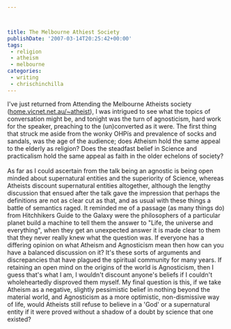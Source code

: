 ```yaml
---



title: The Melbourne Athiest Society
publishDate: '2007-03-14T20:25:42+00:00'
tags: 
 - religion 
 - atheism 
 - melbourne
categories:
 - writing
 - chrischinchilla
---
```


I've just returned from Attending the Melbourne Atheists society (<a href="https://home.vicnet.net.au/~atheist" target="_blank">home.vicnet.net.au/~atheist</a>), I was intrigued to see what the topics of conversation might be, and tonight was the turn of agnosticism, hard work for the speaker, preaching to the (un)converted as it were. The first thing that struck me aside from the wonky OHPís and prevalence of socks and sandals, was the age of the audience; does Atheism hold the same appeal to the elderly as religion? Does the steadfast belief in Science and practicalism hold the same appeal as faith in the older echelons of society? <br><br>As far as I could ascertain from the talk being an agnostic is being open minded about supernatural entities and the superiority of Science, whereas Atheists discount supernatural entities altogether, although the lengthy discussion that ensued after the talk gave the impression that perhaps the definitions are not as clear cut as that, and as usual with these things a battle of semantics raged. It reminded me of a passage (as many things do) from Hitchhikers Guide to the Galaxy were the philosophers of a particular planet build a machine to tell them the answer to "Life, the universe and everything", when they get an unexpected answer it is made clear to them that they never really knew what the question was. If everyone has a differing opinion on what Atheism and Agnosticism mean then how can you have a balanced discussion on it? It's these sorts of arguments and discrepancies that have plagued the spiritual community for many years. If retaining an open mind on the origins of the world is Agnosticism, then I guess that's what I am, I wouldn't discount anyone's beliefs if I couldn't wholeheartedly disproved them myself. My final question is this, if we take Atheism as a negative, slightly pessimistic belief in nothing beyond the material world, and Agnosticism as a more optimistic, non-dismissive way of life, would Atheists still refuse to believe in a 'God' or a supernatural entity if it were proved without a shadow of a doubt by science that one existed?

